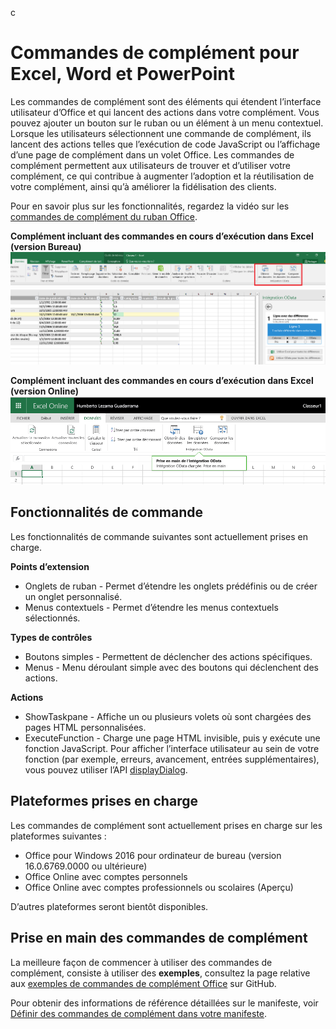 c
# <a name="addin-commands-for-excel-word-and-powerpoint"></a>Commandes de complément pour Excel, Word et PowerPoint

Les commandes de complément sont des éléments qui étendent l’interface utilisateur d’Office et qui lancent des actions dans votre complément. Vous pouvez ajouter un bouton sur le ruban ou un élément à un menu contextuel. Lorsque les utilisateurs sélectionnent une commande de complément, ils lancent des actions telles que l’exécution de code JavaScript ou l’affichage d’une page de complément dans un volet Office. Les commandes de complément permettent aux utilisateurs de trouver et d’utiliser votre complément, ce qui contribue à augmenter l’adoption et la réutilisation de votre complément, ainsi qu’à améliorer la fidélisation des clients.

Pour en savoir plus sur les fonctionnalités, regardez la vidéo sur les [commandes de complément du ruban Office](https://channel9.msdn.com/events/Build/2016/P551).


**Complément incluant des commandes en cours d’exécution dans Excel (version Bureau)**
![Commandes de complément](../../images/addincommands1.png)

**Complément incluant des commandes en cours d’exécution dans Excel (version Online)**
![Commandes de complément](../../images/addincommands2.png)

## <a name="command-capabilities"></a>Fonctionnalités de commande
Les fonctionnalités de commande suivantes sont actuellement prises en charge.

**Points d’extension**

- Onglets de ruban - Permet d’étendre les onglets prédéfinis ou de créer un onglet personnalisé.
- Menus contextuels - Permet d’étendre les menus contextuels sélectionnés. 

**Types de contrôles**

- Boutons simples - Permettent de déclencher des actions spécifiques.
- Menus - Menu déroulant simple avec des boutons qui déclenchent des actions.

**Actions**

- ShowTaskpane - Affiche un ou plusieurs volets où sont chargées des pages HTML personnalisées.
- ExecuteFunction - Charge une page HTML invisible, puis y exécute une fonction JavaScript. Pour afficher l’interface utilisateur au sein de votre fonction (par exemple, erreurs, avancement, entrées supplémentaires), vous pouvez utiliser l’API [displayDialog](http://dev.office.com/reference/add-ins/shared/officeui).  

## <a name="supported-platforms"></a>Plateformes prises en charge
Les commandes de complément sont actuellement prises en charge sur les plateformes suivantes :

- Office pour Windows 2016 pour ordinateur de bureau (version 16.0.6769.0000 ou ultérieure)
- Office Online avec comptes personnels
- Office Online avec comptes professionnels ou scolaires (Aperçu)

D’autres plateformes seront bientôt disponibles.

## <a name="get-started-with-addin-commands"></a>Prise en main des commandes de complément

La meilleure façon de commencer à utiliser des commandes de complément, consiste à utiliser des **exemples**, consultez la page relative aux [exemples de commandes de complément Office](https://github.com/OfficeDev/Office-Add-in-Commands-Samples/) sur GitHub.

Pour obtenir des informations de référence détaillées sur le manifeste, voir [Définir des commandes de complément dans votre manifeste](http://dev.office.com/docs/add-ins/outlook/manifests/define-add-in-commands).





